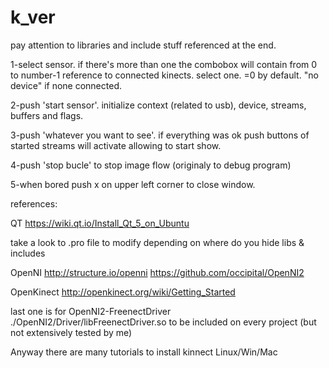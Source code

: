 # k_ver

pay attention to libraries and include stuff referenced at the end.

1-select sensor.
	if there's more than one the combobox will contain from 0 to number-1 reference to connected kinects.
	select one.
	=0 by default.
	"no device" if none connected.

2-push 'start sensor'.
	initialize context (related to usb), device, streams, buffers and flags.

3-push 'whatever you want to see'.
	if everything was ok push buttons of started streams will activate allowing to start show.

4-push 'stop bucle'
	to stop image flow (originaly to debug program)

5-when bored push x on upper left corner to close window.


references:

QT
https://wiki.qt.io/Install_Qt_5_on_Ubuntu

take a look to .pro file to modify depending on where do you hide libs & includes

OpenNI
http://structure.io/openni
https://github.com/occipital/OpenNI2

OpenKinect
http://openkinect.org/wiki/Getting_Started

last one is for OpenNI2-FreenectDriver ./OpenNI2/Driver/libFreenectDriver.so
to be included on every project (but not extensively tested by me)

Anyway there are many tutorials to install kinnect Linux/Win/Mac

